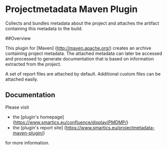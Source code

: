 Projectmetadata Maven Plugin
============================

Collects and bundles metadata about the project and attaches the artifact containing this metadata to the build.

##Overview

This plugin for [Maven] (http://maven.apache.org/) creates an archive containing project metadata. The attached metadata can later be accessed and processed to generate documentation that is based on information extracted from the project.

A set of report files are attached by default. Additional custom files can be attached easily.

## Documentation

Please visit

  * the [plugin's homepage] (https://www.smartics.eu/confluence/display/PMDMP/)
  * the [plugin's report site] (https://www.smartics.eu/projectmetadata-maven-plugin/)

for more information.





